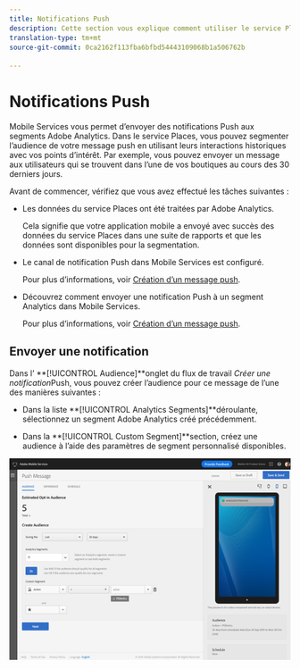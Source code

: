 ```yaml
---
title: Notifications Push
description: Cette section vous explique comment utiliser le service Places avec des notifications Push.
translation-type: tm+mt
source-git-commit: 0ca2162f113fba6bfbd54443109068b1a506762b

---
```



# Notifications Push

Mobile Services vous permet d’envoyer des notifications Push aux segments Adobe Analytics. Dans le service Places, vous pouvez segmenter l’audience de votre message push en utilisant leurs interactions historiques avec vos points d’intérêt. Par exemple, vous pouvez envoyer un message aux utilisateurs qui se trouvent dans l’une de vos boutiques au cours des 30 derniers jours.

Avant de commencer, vérifiez que vous avez effectué les tâches suivantes :

* Les données du service Places ont été traitées par Adobe Analytics.

   Cela signifie que votre application mobile a envoyé avec succès des données du service Places dans une suite de rapports et que les données sont disponibles pour la segmentation.

* Le canal de notification Push dans Mobile Services est configuré.

   Pour plus d’informations, voir [Création d’un message push](https://docs.adobe.com/content/help/en/mobile-services/using/manage-app-settings-ug/configuring-app/prerequisites-push-messaging.html).

* Découvrez comment envoyer une notification Push à un segment Analytics dans Mobile Services.

   Pour plus d’informations, voir [Création d’un message push](https://docs.adobe.com/content/help/en/mobile-services/using/messaging-ug/push-messages/t-create-push-message.html).

## Envoyer une notification

Dans l’ **[!UICONTROL Audience]**onglet du flux de travail *Créer une notification*Push, vous pouvez créer l’audience pour ce message de l’une des manières suivantes :

* Dans la liste **[!UICONTROL Analytics Segments]**déroulante, sélectionnez un segment Adobe Analytics créé précédemment.

* Dans la **[!UICONTROL Custom Segment]**section, créez une audience à l’aide des paramètres de segment personnalisé disponibles.

![configuration d’un message push](/help/assets/push-set-up.png)
